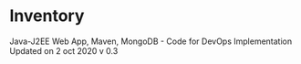 # Inventory
 Java-J2EE Web App, Maven, MongoDB - Code for DevOps Implementation
Updated on 2 oct 2020 v 0.3
